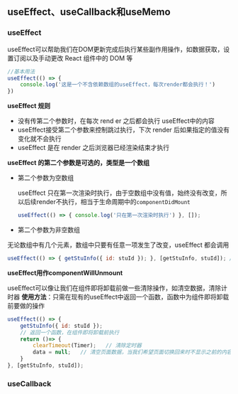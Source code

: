 ## useEffect、useCallback和useMemo

### useEffect

useEffect可以帮助我们在DOM更新完成后执行某些副作用操作，如数据获取，设置订阅以及手动更改 React 组件中的 DOM 等

```javascript
//基本用法
useEffect(() => {
    console.log('这是一个不含依赖数组的useEffect，每次render都会执行！')
})
```

**useEffect 规则**

- 没有传第二个参数时，在每次 rend	er 之后都会执行 useEffect中的内容
- useEffect接受第二个参数来控制跳过执行，下次 render 后如果指定的值没有变化就不会执行
- useEffect 是在 render 之后浏览器已经渲染结束才执行

**useEffect 的第二个参数是可选的，类型是一个数组**

- 第二个参数为空数组

  useEffect 只在第一次渲染时执行，由于空数组中没有值，始终没有改变，所以后续render不执行，相当于生命周期中的`componentDidMount`

  ```javascript
  useEffect(() => { console.log('只在第一次渲染时执行') }, []); 
  ```

  

- 第二个参数为非空数组

无论数组中有几个元素，数组中只要有任意一项发生了改变，useEffect 都会调用

```javascript
useEffect(() => { getStuInfo({ id: stuId }); }, [getStuInfo, stuId]); //getStuInfo或者stuId改变时调用getStuInfo函数
```

**useEffect用作componentWillUnmount**

useEffect可以像让我们在组件即将卸载前做一些清除操作，如清空数据，清除计时器
**使用方法**：只需在现有的useEffect中返回一个函数，函数中为组件即将卸载前要做的操作

```javascript
useEffect(() => { 
    getStuInfo({ id: stuId }); 
    // 返回一个函数，在组件即将卸载前执行
    return ()=> {
        clearTimeout(Timer);   // 清除定时器
        data = null;   // 清空页面数据，当我们希望页面切换回来时不显示之前的内容时在组件卸载前清空数据，常用于搜索页面，切回时显示空内容，需重新搜索
    }
}, [getStuInfo, stuId]); 
```

### useCallback